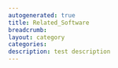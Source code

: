 ```yaml
---
autogenerated: true
title: Related_Software
breadcrumb: 
layout: category
categories: 
description: test description
---
```


